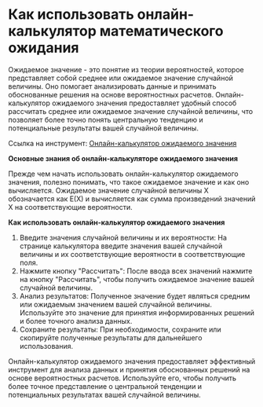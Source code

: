 Как использовать онлайн-калькулятор математического ожидания
============================================================

Ожидаемое значение - это понятие из теории вероятностей, которое представляет собой среднее или ожидаемое значение случайной величины. Оно помогает анализировать данные и принимать обоснованные решения на основе вероятностных расчетов. Онлайн-калькулятор ожидаемого значения предоставляет удобный способ рассчитать среднее или ожидаемое значение случайной величины, что позволяет более точно понять центральную тенденцию и потенциальные результаты вашей случайной величины.

Ссылка на инструмент: [Онлайн-калькулятор ожидаемого значения](https://www.onlinecalculatorsfree.com/ru/math/expected-value-calculator.html)

**Основные знания об онлайн-калькуляторе ожидаемого значения**

Прежде чем начать использовать онлайн-калькулятор ожидаемого значения, полезно понимать, что такое ожидаемое значение и как оно вычисляется. Ожидаемое значение случайной величины X обозначается как E(X) и вычисляется как сумма произведений значений X на соответствующие вероятности.

**Как использовать онлайн-калькулятор ожидаемого значения**

1. Введите значения случайной величины и их вероятности: На странице калькулятора введите значения вашей случайной величины и их соответствующие вероятности в соответствующие поля.
2. Нажмите кнопку "Рассчитать": После ввода всех значений нажмите на кнопку "Рассчитать", чтобы получить ожидаемое значение вашей случайной величины.
3. Анализ результатов: Полученное значение будет являться средним или ожидаемым значением вашей случайной величины. Используйте это значение для принятия информированных решений и более точного анализа данных.
4. Сохраните результаты: При необходимости, сохраните или скопируйте полученные результаты для дальнейшего использования.

Онлайн-калькулятор ожидаемого значения предоставляет эффективный инструмент для анализа данных и принятия обоснованных решений на основе вероятностных расчетов. Используйте его, чтобы получить более точное представление о центральной тенденции и потенциальных результатах вашей случайной величины.